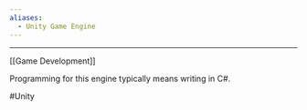 ```yaml
---
aliases:
  - Unity Game Engine
---
```


---
[[Game Development]]

Programming for this engine typically means writing in C#.

#Unity 